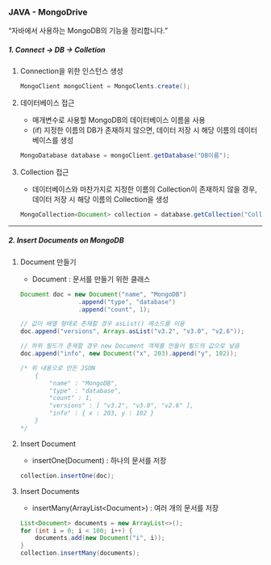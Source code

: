 ### JAVA - MongoDrive
“자바에서 사용하는 MongoDB의 기능을 정리합니다.”

##### 1. Connect -\> DB -\> Colletion

1. Connection을 위한 인스턴스 생성
	```java
	MongoClient mongoClient = MongoClents.create();
	```

2. 데이터베이스 접근
	- 매개변수로 사용할 MongoDB의 데이터베이스 이름을 사용
	- (if) 지정한 이름의 DB가 존재하지 않으면, 데이터 저장 시 해당 이름의 데이터베이스를 생성
	```java
	MongoDatabase database = mongoClient.getDatabase("DB이름");
	```

3. Collection 접근
	- 데이터베이스와 마찬가지로 지정한 이름의 Collection이 존재하지 않을 경우, 데이터 저장 시 해당 이름의 Collection을 생성
	```java
	MongoCollection<Document> collection = database.getCollection("Collection이름");
	```

---- 
##### 2. Insert Documents on MongoDB

1. Document 만들기
	- Document : 문서를 만들기 위한 클래스
	```java
	Document doc = new Document("name", "MongoDB")
					.append("type", "database")
					.append("count", 1);

	// 값이 배열 형태로 존재할 경우 asList() 메소드를 이용
	doc.append("versions", Arrays.asList("v3.2", "v3.0", "v2.6"));

	// 하위 필드가 존재할 경우 new Document 객체를 만들어 필드의 값으로 넣음
	doc.append("info", new Document("x", 203).append("y", 102));

	/* 위 내용으로 만든 JSON
		{
			"name" : "MongoDB",
			"type" : "database",
			"count" : 1,
			"versions" : [ "v3.2", "v3.0", "v2.6" ],
			"info" : { x : 203, y : 102 }
		}
	*/
	```

2. Insert Document
	- insertOne(Document) : 하나의 문서를 저장
	```java
	collection.insertOne(doc);
	```

3. Insert Documents
	- insertMany(ArrayList\<Document\>) : 여러 개의 문서를 저장
	```java
	List<Document> documents = new ArrayList<>();
	for (int i = 0; i < 100; i++) {
		documents.add(new Document("i", i));
	}
	collection.insertMany(documents);
	```
